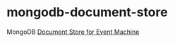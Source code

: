 # mongodb-document-store
MongoDB [Document Store for Event Machine](https://github.com/proophsoftware/event-machine/blob/master/src/Persistence/DocumentStore.php)


